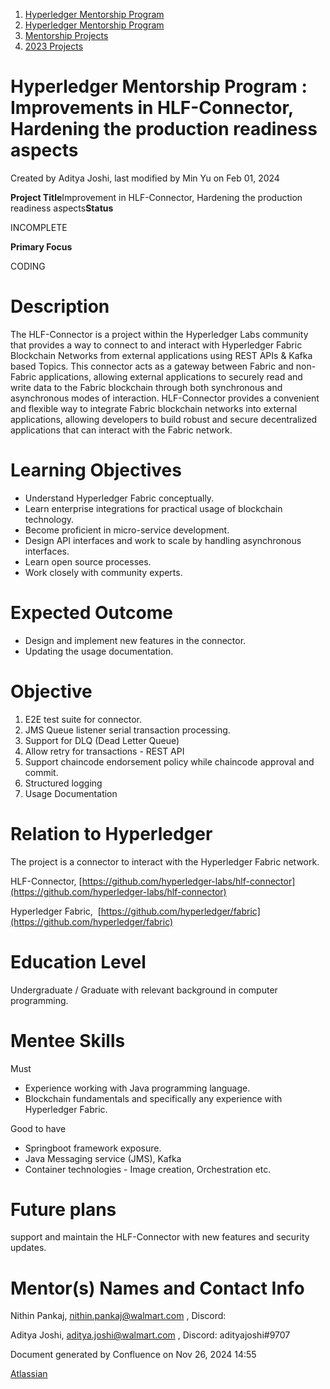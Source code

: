 1. [Hyperledger Mentorship Program](index.html)
2. [Hyperledger Mentorship Program](Hyperledger-Mentorship-Program_21954571.html)
3. [Mentorship Projects](Mentorship-Projects_21954604.html)
4. [2023 Projects](2023-Projects_21954865.html)

# Hyperledger Mentorship Program : Improvements in HLF-Connector, Hardening the production readiness aspects

Created by Aditya Joshi, last modified by Min Yu on Feb 01, 2024

**Project Title**Improvement in HLF-Connector, Hardening the production readiness aspects**Status**

INCOMPLETE

**Primary Focus**

CODING   

# Description

The HLF-Connector is a project within the Hyperledger Labs community that provides a way to connect to and interact with Hyperledger Fabric Blockchain Networks from external applications using REST APIs &amp; Kafka based Topics. This connector acts as a gateway between Fabric and non-Fabric applications, allowing external applications to securely read and write data to the Fabric blockchain through both synchronous and asynchronous modes of interaction. HLF-Connector provides a convenient and flexible way to integrate Fabric blockchain networks into external applications, allowing developers to build robust and secure decentralized applications that can interact with the Fabric network. 

# Learning Objectives

- Understand Hyperledger Fabric conceptually.
- Learn enterprise integrations for practical usage of blockchain technology.
- Become proficient in micro-service development.
- Design API interfaces and work to scale by handling asynchronous interfaces.
- Learn open source processes.
- Work closely with community experts.

# Expected Outcome

- Design and implement new features in the connector.
- Updating the usage documentation.

# Objective

1. E2E test suite for connector.
2. JMS Queue listener serial transaction processing.
3. Support for DLQ (Dead Letter Queue)
4. Allow retry for transactions - REST API
5. Support chaincode endorsement policy while chaincode approval and commit.
6. Structured logging
7. Usage Documentation

# Relation to Hyperledger

The project is a connector to interact with the Hyperledger Fabric network.

HLF-Connector, [https://github.com/hyperledger-labs/hlf-connector](https://github.com/hyperledger-labs/hlf-connector)

Hyperledger Fabric,  [https://github.com/hyperledger/fabric](https://github.com/hyperledger/fabric)

# Education Level

Undergraduate / Graduate with relevant background in computer programming.

# Mentee Skills

Must

- Experience working with Java programming language.
- Blockchain fundamentals and specifically any experience with Hyperledger Fabric.

Good to have

- Springboot framework exposure.
- Java Messaging service (JMS), Kafka
- Container technologies - Image creation, Orchestration etc.

# Future plans

support and maintain the HLF-Connector with new features and security updates.

# Mentor(s) Names and Contact Info

Nithin Pankaj, [n](mailto:a.alsalih2@gmail.com)[ithin.pankaj@walmart.com](mailto:ithin.pankaj@walmart.com) , Discord: 

Aditya Joshi, [aditya.joshi@walmart.com](mailto:aditya.joshi@walmart.com) , Discord: adityajoshi#9707

Document generated by Confluence on Nov 26, 2024 14:55

[Atlassian](http://www.atlassian.com/)
